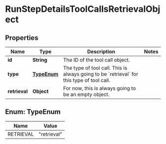 

# RunStepDetailsToolCallsRetrievalObject


## Properties

| Name | Type | Description | Notes |
|------------ | ------------- | ------------- | -------------|
|**id** | **String** | The ID of the tool call object. |  |
|**type** | [**TypeEnum**](#TypeEnum) | The type of tool call. This is always going to be &#x60;retrieval&#x60; for this type of tool call. |  |
|**retrieval** | **Object** | For now, this is always going to be an empty object. |  |



## Enum: TypeEnum

| Name | Value |
|---- | -----|
| RETRIEVAL | &quot;retrieval&quot; |



